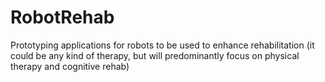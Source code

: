 # RobotRehab
Prototyping applications for robots to be used to enhance rehabilitation (it could be any kind of therapy, but will predominantly focus on physical therapy and cognitive rehab)
